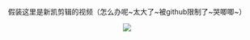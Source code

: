 <!-- <video width="100%" height="100%" controls>
  <source src="/static/introduction.mp4" autoplay type="video/mp4">
</video> -->
<div style="text-align: center;">
  <p>假装这里是新凯剪辑的视频（怎么办呢~太大了~被github限制了~哭唧唧~）</p>
  <img src="/uino-kiss-docs/docs/static/temp.jpg" />
</div>
